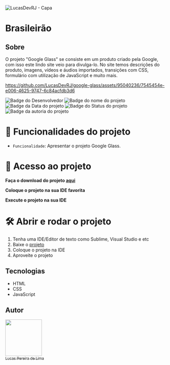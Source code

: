 ![LucasDevRJ - Capa](https://user-images.githubusercontent.com/95040236/147415952-3be56c26-f85d-4489-bb6b-e32128ac7ce3.png)

# Brasileirão

## Sobre
O projeto "Google Glass" se consiste em um produto criado pela Google, com isso este lindo site veio para divulga-lo. No site temos descrições do produto, imagens, vídeos e áudios importados, transições com CSS, formulário com utilização de JavaScript e muito mais.

https://github.com/LucasDevRJ/google-glass/assets/95040236/7545454e-e006-4625-9747-6c84acfdb3d6

![Badge do Desenvolvedor](https://img.shields.io/badge/Desenvolvedor-LucasDevRJ-%23000000)
![Badge do nome do projeto](https://img.shields.io/badge/Projeto-Google_Glass-%23000000)
![Badge da Data do projeto](https://img.shields.io/badge/Data-04/2024-%23000000)
![Badge do Status do projeto](https://img.shields.io/badge/Status-Finalizado-%23000000)
![Badge da autoria do projeto](https://img.shields.io/badge/Autoral-Não-%23000000)


# :hammer: Funcionalidades do projeto
- `Funcionalidade`: Apresentar o projeto Google Glass.

# 📁 Acesso ao projeto
**Faça o download do projeto <a href="https://github.com/LucasDevRJ/google-glass/archive/refs/heads/main.zip">aqui<a/>**

**Coloque o projeto na sua IDE favorita**

**Execute o projeto na sua IDE**

# 🛠️ Abrir e rodar o projeto
1. Tenha uma IDE/Editor de texto como Sublime, Visual Studio e etc
2. Baixe o <a href="https://github.com/LucasDevRJ/google-glass/archive/refs/heads/main.zip">projeto</a>
3. Coloque o projeto na IDE
4. Aproveite o projeto

## Tecnologias
- HTML
- CSS
- JavaScript

## Autor
[<img src="https://avatars.githubusercontent.com/u/95040236?v=4" width=115><br><sub>Lucas Pereira de Lima</sub>](https://github.com/LucasDevRJ)
